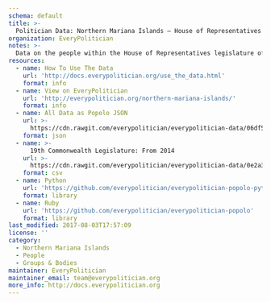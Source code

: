 ```yaml
---
schema: default
title: >-
  Politician Data: Northern Mariana Islands — House of Representatives
organization: EveryPolitician
notes: >-
  Data on the people within the House of Representatives legislature of Northern Mariana Islands.
resources:
  - name: How To Use The Data
    url: 'http://docs.everypolitician.org/use_the_data.html'
    format: info
  - name: View on EveryPolitician
    url: 'http://everypolitician.org/northern-mariana-islands/'
    format: info
  - name: All Data as Popolo JSON
    url: >-
      https://cdn.rawgit.com/everypolitician/everypolitician-data/06df595f27b20f20767a9c35c36dde118f6ef642/data/Northern_Mariana_Islands/House/ep-popolo-v1.0.json
    format: json
  - name: >-
      19th Commonwealth Legislature: From 2014
    url: >-
      https://cdn.rawgit.com/everypolitician/everypolitician-data/0e2a3210b5477b1d441cd98cf4e9283f20d8048d/data/Northern_Mariana_Islands/House/term-19.csv
    format: csv
  - name: Python
    url: 'https://github.com/everypolitician/everypolitician-popolo-python'
    format: library
  - name: Ruby
    url: 'https://github.com/everypolitician/everypolitician-popolo'
    format: library
last_modified: 2017-08-03T17:57:09
license: ''
category:
  - Northern Mariana Islands
  - People
  - Groups & Bodies
maintainer: EveryPolitician
maintainer_email: team@everypolitician.org
more_info: http://docs.everypolitician.org
---
```

